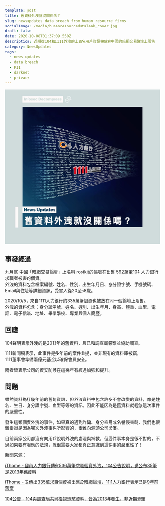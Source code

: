 ```yaml
---
template: post
title: 舊資料外洩就沒關係嗎？
slug: newsupdates_data_breach_from_human_resource_firms
socialImage: /media/humanresourcedataleak_cover.jpg
draft: false
date: 2020-10-08T01:37:09.550Z
description: 近期從104和1111外洩的上百名用戶資訊被放在中國的暗網交易論壇上販售
category: NewsUpdates
tags:
  - news updates
  - data breach
  - PII
  - darknet
  - privacy
---
```

![](/media/humanresourcedataleak_cover.jpg)

## 事發經過

九月底 中國「暗網交易論壇」上名叫 rootkit的帳號在出售 592萬筆104 人力銀行求職者被害的個資。\
外洩的資料包含檔案編號、姓名、性別、出生年月日、身分證字號、手機號碼、Email與住址等詳細資訊，受害人從20至58歲。

2020/10/5，來自1111人力銀行的335萬筆個資也被放在同一個論壇上販售。\
外洩的資料包含：身分證字號、姓名、姓別、出生年月、身高、體重、血型、電話、電子信箱、地址、畢業學校、專業與個人簡歷。 

## 回應

104聲明表示外洩的是2013年的舊資料，且已和調查局報案並協助調查。

1111新聞稿表示，此事件是多年前的案件重提，並非現有的資料庫被竊。\
1111董事會準備兩億元基金以確保會員安全。

兩者皆表示公司的資安防護在這幾年有經過加強和提升。

## 問題

雖然資料為好幾年前的舊的資訊，但外洩資料中包含許多不會改變的資料，像是姓名、生日、身分證字號、血型等等的資訊。因此不能因為是舊資料就輕忽這次事件的嚴重性。 

發生這類個資外洩的事件，如果真的遇到詐騙、身分盜用或名譽侵害時，我們也很難舉證是因為哪次外洩事件所影響的，很難向源頭公司求償。

目前兩家公司都沒有向用戶說明外洩的處理與補救，但這件事本身是很不對的，不過如果要有相應的法規，就很需要大家都真正意識到這件事的嚴重性了！

新聞來源：

[iThome - 國內人力銀行傳有536萬筆求職個資外洩，104公告說明，遭公布35筆是2013年舊資料](https://www.ithome.com.tw/news/140339)

[iThome - 又傳出335萬求職個資被出售於暗網論壇，1111人力銀行表示已是9年前舊案](https://www.ithome.com.tw/news/140352)

[104公告 - 104與調查局共同檢視遭駭資料，皆為2013年發生，非近期遭駭](https://corp.104.com.tw/index1767.html?m=newsview&mid=45&id=679&fbclid=IwAR2JOuWJe1atQm7xYq9RwNcNkXL3TF9eeA3MSfLN7LxGEdFFai--vttTHtk)
